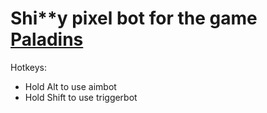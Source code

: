 # Shi**y pixel bot for the game [Paladins](https://www.paladins.com/)

Hotkeys:
 * Hold Alt to use aimbot
 * Hold Shift to use triggerbot